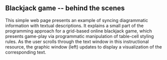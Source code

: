 ## Blackjack game -- behind the scenes

This simple web page presents an example of syncing diagrammatic information with textual descriptions.  It explains a small part of the programming approach for a grid-based online blackjack game, which presents game-play via programmatic manipulation of table-cell styling rules.  As the user scrolls through the text window in this instructional resource, the graphic window (left) updates to display a visualization of the corresponding text.  
